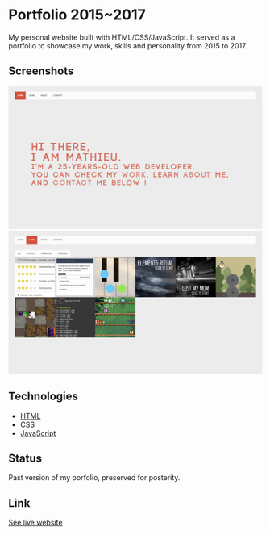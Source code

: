 # Portfolio 2015~2017
My personal website built with HTML/CSS/JavaScript. It served as a portfolio to showcase my work, skills and personality from 2015 to 2017.

## Screenshots
![portfolio](https://github.com/matroussilhe/assets/blob/master/images/portfolio-2015/home.png)
![portfolio](https://github.com/matroussilhe/assets/blob/master/images/portfolio-2015/work.png)

## Technologies
* [HTML](https://developer.mozilla.org/en-US/docs/Web/HTML)
* [CSS](https://developer.mozilla.org/en-US/docs/Web/CSS)
* [JavaScript](https://developer.mozilla.org/en-US/docs/Web/javascript)

## Status
Past version of my porfolio, preserved for posterity.

## Link
[See live website](https://matroussilhe-portfolio-2015.netlify.app/)

